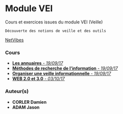 # Module VEI

Cours et exercices issues du module VEI (Veille)
```
Découverte des notions de veille et des outils
```
[NetVibes](https://www.netvibes.com/fr)

### Cours

* [**Les annuaires** - *19/09/17*](Cours/Les_Annuaires.md)
* [**Méthodes de recherche de l'information** - *19/09/17*](Cours/Methode_de_recherche_de_l'information.md)
* [**Organiser une veille informationnelle** - *19/09/17*](Cours/Organiser_une_veille_informationnelle.md)
* [**WEB 2.0 et 3.0** - *03/10/17*](Cours/web2.0.md)

### Auteur(s)

* **CORLER Damien**
* **ADAM Jason**
